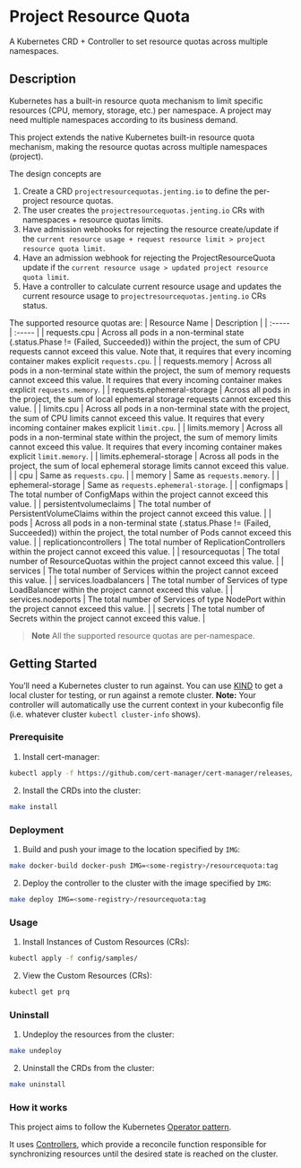 # Project Resource Quota
A Kubernetes CRD + Controller to set resource quotas across multiple namespaces.

## Description
Kubernetes has a built-in resource quota mechanism to limit specific resources (CPU, memory, storage, etc.) per namespace. A project may need multiple namespaces according to its business demand.

This project extends the native Kubernetes built-in resource quota mechanism, making the resource quotas across multiple namespaces (project).

The design concepts are
1. Create a CRD `projectresourcequotas.jenting.io` to define the per-project resource quotas.
1. The user creates the `projectresourcequotas.jenting.io` CRs with namespaces + resource quotas limits.
1. Have admission webhooks for rejecting the resource create/update if the `current resource usage + request resource limit > project resource quota limit`.
1. Have an admission webhook for rejecting the ProjectResourceQuota update if the `current resource usage > updated project resource quota limit`.
1. Have a controller to calculate current resource usage and updates the current resource usage to `projectresourcequotas.jenting.io` CRs status.

The supported resource quotas are:
| Resource Name | Description |
| :-----| :----- |
| requests.cpu | Across all pods in a non-terminal state (.status.Phase != (Failed, Succeeded)) within the project, the sum of CPU requests cannot exceed this value. Note that, it requires that every incoming container makes explicit `requests.cpu`. |
| requests.memory | Across all pods in a non-terminal state within the project, the sum of memory requests cannot exceed this value. It requires that every incoming container makes explicit `requests.memory`. |
| requests.ephemeral-storage | Across all pods in the project, the sum of local ephemeral storage requests cannot exceed this value. |
| limits.cpu | Across all pods in a non-terminal state with the project, the sum of CPU limits cannot exceed this value. It requires that every incoming container makes explicit `limit.cpu`. |
| limits.memory | Across all pods in a non-terminal state within the project, the sum of memory limits cannot exceed this value. It requires that every incoming container makes explicit `limit.memory`. |
| limits.ephemeral-storage | Across all pods in the project, the sum of local ephemeral storage limits cannot exceed this value. |
| cpu | Same as `requests.cpu`. |
| memory | Same as `requests.memory`. |
| ephemeral-storage | Same as `requests.ephemeral-storage`. |
| configmaps | The total number of ConfigMaps within the project cannot exceed this value. |
| persistentvolumeclaims | The total number of PersistentVolumeClaims within the project cannot exceed this value. |
| pods | Across all pods in a non-terminal state (.status.Phase != (Failed, Succeeded)) within the project, the total number of Pods cannot exceed this value. |
| replicationcontrollers | The total number of ReplicationControllers within the project cannot exceed this value. |
| resourcequotas | The total number of ResourceQuotas within the project cannot exceed this value. |
| services | The total number of Services within the project cannot exceed this value. |
| services.loadbalancers | The total number of Services of type LoadBalancer within the project cannot exceed this value. |
| services.nodeports | The total number of Services of type NodePort within the project cannot exceed this value. |
| secrets | The total number of Secrets within the project cannot exceed this value. |

> **Note**
> All the supported resource quotas are per-namespace.

## Getting Started
You’ll need a Kubernetes cluster to run against. You can use [KIND](https://sigs.k8s.io/kind) to get a local cluster for testing, or run against a remote cluster.
**Note:** Your controller will automatically use the current context in your kubeconfig file (i.e. whatever cluster `kubectl cluster-info` shows).

### Prerequisite
1. Install cert-manager:
```sh
kubectl apply -f https://github.com/cert-manager/cert-manager/releases/download/v1.11.0/cert-manager.yaml
```

2. Install the CRDs into the cluster:
```sh
make install
```

### Deployment
1. Build and push your image to the location specified by `IMG`:
```sh
make docker-build docker-push IMG=<some-registry>/resourcequota:tag
```

2. Deploy the controller to the cluster with the image specified by `IMG`:
```sh
make deploy IMG=<some-registry>/resourcequota:tag
```

### Usage
1. Install Instances of Custom Resources (CRs):
```sh
kubectl apply -f config/samples/
```
2. View the Custom Resources (CRs):
```sh
kubectl get prq
```

### Uninstall
1. Undeploy the resources from the cluster:

```sh
make undeploy
```

2. Uninstall the CRDs from the cluster:
```sh
make uninstall
```

### How it works
This project aims to follow the Kubernetes [Operator pattern](https://kubernetes.io/docs/concepts/extend-kubernetes/operator/).

It uses [Controllers](https://kubernetes.io/docs/concepts/architecture/controller/),
which provide a reconcile function responsible for synchronizing resources until the desired state is reached on the cluster.
